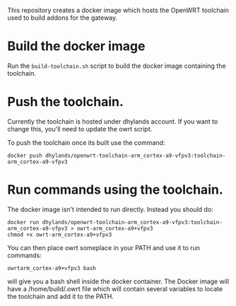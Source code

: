 This repository creates a docker image which hosts the OpenWRT toolchain
used to build addons for the gateway.

# Build the docker image

Run the `build-toolchain.sh` script to build the docker image containing the
toolchain.

# Push the toolchain.

Currently the toolchain is hosted under dhylands account. If you want to change
this, you'll need to update the owrt script.

To push the toolchain once its built use the command:
```
docker push dhylands/openwrt-toolchain-arm_cortex-a9-vfpv3:toolchain-arm_cortex-a9-vfpv3
```

# Run commands using the toolchain.

The docker image isn't intended to run directly. Instead you should do:
```
docker run dhylands/openwrt-toolchain-arm_cortex-a9-vfpv3:toolchain-arm_cortex-a9-vfpv3 > owrt-arm_cortex-a9+vfpv3
chmod +x owrt-arm_cortex-a9+vfpv3
```
You can then place owrt someplace in your PATH and use it to run commands:
```
owrtarm_cortex-a9+vfpv3 bash
```
will give you a bash shell inside the docker container. The Docker image will
have a /home/build/.owrt file which will contain several variables to locate
the toolchain and add it to the PATH.
